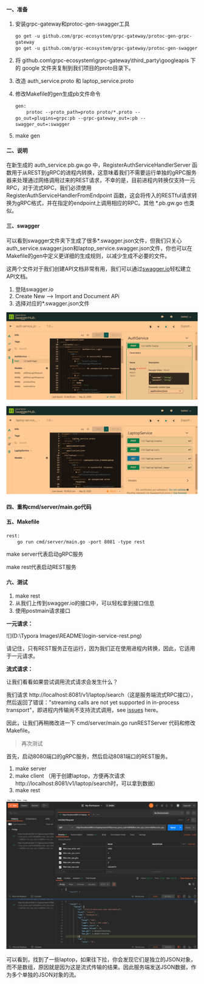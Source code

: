 #### 一、准备

1. 安装grpc-gateway和protoc-gen-swagger工具

    ```
    go get -u github.com/grpc-ecosystem/grpc-gateway/protoc-gen-grpc-gateway
    go get -u github.com/grpc-ecosystem/grpc-gateway/protoc-gen-swagger
    ```

2. 将 github.com\grpc-ecosystem\grpc-gateway\third_party\googleapis 下的 google 文件夹复制到我们项目的proto目录下。

3. 改造 auth_service.proto 和 laptop_service.proto

4. 修改Makefile的gen生成pb文件命令

    ```
    gen:
    	protoc --proto_path=proto proto/*.proto --go_out=plugins=grpc:pb --grpc-gateway_out=:pb --swagger_out=:swagger
    ```

5. make gen

#### 二、说明

在新生成的 auth_service.pb.gw.go 中，RegisterAuthServiceHandlerServer 函数用于从REST到gRPC的进程内转换，这意味着我们不需要运行单独的gRPC服务器来处理通过网络调用过来的REST请求，不幸的是，目前进程内转换仅支持一元RPC，对于流式RPC，我们必须使用 RegisterAuthServiceHandlerFromEndpoint 函数，这会将传入的RESTful请求转换为gRPC格式，并在指定的endpoint上调用相应的RPC。其他 *.pb.gw.go 也类似。

#### 三、swagger

可以看到swagger文件夹下生成了很多*.swagger.json文件，但我们只关心auth_service.swagger.json和laptop_service.swagger.json文件，你也可以在Makefile的gen中定义更详细的生成规则，以减少生成不必要的文件。

这两个文件对于我们创建API文档非常有用，我们可以通过[swagger.io](https://swagger.io/)轻松建立API文档。

1. 登陆swagger.io
2. Create New --> Import and Document APi
3. 选择对应的*.swagger.json文件

![](md-imgs\auth-service.png)

![](md-imgs\laptop-service.png)

#### 四、重构cmd/server/main.go代码

#### 五、Makefile

```
rest:
	go run cmd/server/main.go -port 8081 -type rest
```

make server代表启动gRPC服务

make rest代表启动REST服务

#### 六、测试

1. make rest
2. 从我们上传到swagger.io的接口中，可以轻松拿到接口信息
3. 使用postmain请求接口

**一元请求：**

![](D:\Typora Images\README\login-service-rest.png)

请记住，只有REST服务正在运行，因为我们正在使用进程内转换，因此，它适用于一元请求。

**流式请求：**

让我们看看如果尝试调用流式请求会发生什么？

我们请求 http://localhost:8081/v1/laptop/search（这是服务端流式RPC接口），然后返回了错误："streaming calls are not yet supported in in-process transport"，即进程内传输尚不支持流式调用，see [issues](https://github.com/grpc/grpc-go/issues/906) here。

因此，让我们再稍微改进一下 cmd/server/main.go runRESTServer 代码和修改Makefile。

> 再次测试

首先，启动8080端口的gRPC服务，然后启动8081端口的REST服务。

1. make server
2. make client （用于创建laptop，方便再次请求http://localhost:8081/v1/laptop/search时，可以拿到数据）
3. make rest

![](md-imgs\laptop-service-rest.png)

可以看到，找到了一些laptop，如果往下拉，你会发现它们是独立的JSON对象，而不是数组，原因就是因为这是流式传输的结果。因此服务端发送JSON数据，作为多个单独的JSON对象的流。

